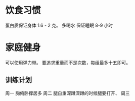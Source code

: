 # 饮食习惯
蛋白质保证身体 1.6 - 2 克。
多喝水
保证睡眠 8-9 小时

# 家庭健身
可以使用弹力带。
要追求重量而不是次数，每组最多十五即可。

## 训练计划
周一 胸俯卧撑居多
周二 腿自重深蹲深蹲的时候腿要打开、
周三 